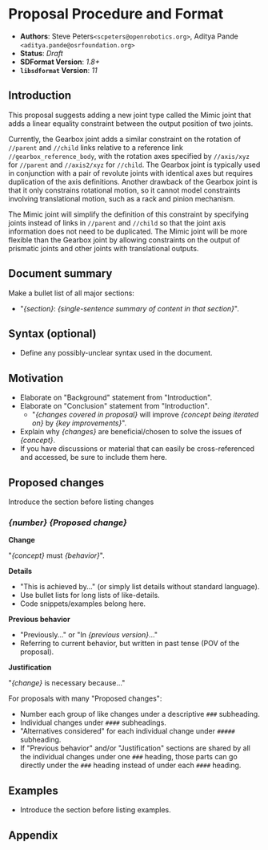 # Proposal Procedure and Format

* **Authors**:
Steve Peters`<scpeters@openrobotics.org>`,
Aditya Pande `<aditya.pande@osrfoundation.org>`
* **Status**: *Draft*
* **SDFormat Version**: *1.8+*
* **`libsdformat` Version**: *11*

## Introduction

This proposal suggests adding a new joint type called the Mimic joint
that adds a linear equality constraint between the output position of
two joints.

Currently, the Gearbox joint adds a similar constraint on the rotation
of `//parent` and `//child` links relative to a reference link
`//gearbox_reference_body`, with the rotation axes specified by
`//axis/xyz` for `//parent` and `//axis2/xyz` for `//child`.
The Gearbox joint is typically used in conjunction with a pair of
revolute joints with identical axes but requires duplication of the
axis definitions.
Another drawback of the Gearbox joint is that  it only constrains rotational
motion, so it cannot model constraints involving translational motion,
such as a rack and pinion mechanism.

The Mimic joint will simplify the definition of this constraint by
specifying joints instead of links in `//parent` and `//child` so
that the joint axis information does not need to be duplicated.
The Mimic joint will be more flexible than the Gearbox joint by
allowing constraints on the output of prismatic joints and other
joints with translational outputs.

## Document summary

Make a bullet list of all major sections:

* "*{section}*: *{single-sentence summary of content in that section}*".

## Syntax (optional)

* Define any possibly-unclear syntax used in the document.

## Motivation

* Elaborate on "Background" statement from "Introduction".
* Elaborate on "Conclusion" statement from "Introduction".
  * "*{changes covered in proposal}* will improve *{concept being iterated on}* by *{key improvements}*".
* Explain why *{changes}* are beneficial/chosen to solve the issues of *{concept}*.
* If you have discussions or material that can easily be cross-referenced and
  accessed, be sure to include them here.

## Proposed changes

Introduce the section before listing changes

### *{number}* *{Proposed change}*

**Change**

"*{concept}* must *{behavior}*".

**Details**

* "This is achieved by..." (or simply list details without standard language).
* Use bullet lists for long lists of like-details.
* Code snippets/examples belong here.

**Previous behavior**

* "Previously..." or "In *{previous version}*..."
* Referring to current behavior, but written in past tense (POV of the
proposal).

**Justification**

"*{change}* is necessary because..."

For proposals with many "Proposed changes":

* Number each group of like changes under a descriptive `###` subheading.
* Individual changes under `####` subheadings.
* "Alternatives considered" for each individual change under `#####` subheading.
* If "Previous behavior" and/or "Justification" sections are shared by all the
individual changes under one `###` heading, those parts can go directly under
the `###` heading instead of under each `####` heading.

## Examples

* Introduce the section before listing examples.

## Appendix
